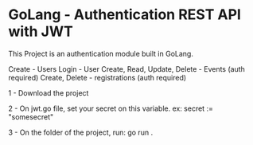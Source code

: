 # GoLang - Authentication REST API with JWT
This Project is an authentication module built in GoLang.

Create - Users
Login - User
Create, Read, Update, Delete -  Events (auth required)
Create, Delete - registrations (auth required)


1 - Download the project

2 - On jwt.go file, set your secret on this variable.
ex: secret := "somesecret"

3 - On the folder of the project, run: go run .


